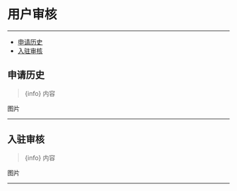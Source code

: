 # 用户审核

---

- [申请历史](#section-1)
- [入驻审核](#section-2)

<a name="section-1"></a>
 ## 申请历史
> {info} 内容

<larecipe-card shadow>
    图片
</larecipe-card>

---

<a name="section-2"></a>
## 入驻审核
> {info} 内容

<larecipe-card shadow>
    图片
</larecipe-card>

---
